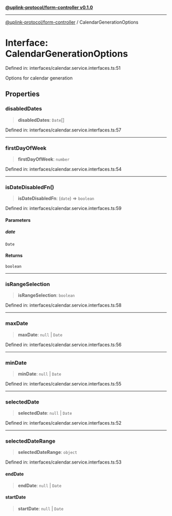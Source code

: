 [**@uplink-protocol/form-controller v0.1.0**](../README.md)

***

[@uplink-protocol/form-controller](../globals.md) / CalendarGenerationOptions

# Interface: CalendarGenerationOptions

Defined in: interfaces/calendar.service.interfaces.ts:51

Options for calendar generation

## Properties

### disabledDates

> **disabledDates**: `Date`[]

Defined in: interfaces/calendar.service.interfaces.ts:57

***

### firstDayOfWeek

> **firstDayOfWeek**: `number`

Defined in: interfaces/calendar.service.interfaces.ts:54

***

### isDateDisabledFn()

> **isDateDisabledFn**: (`date`) => `boolean`

Defined in: interfaces/calendar.service.interfaces.ts:59

#### Parameters

##### date

`Date`

#### Returns

`boolean`

***

### isRangeSelection

> **isRangeSelection**: `boolean`

Defined in: interfaces/calendar.service.interfaces.ts:58

***

### maxDate

> **maxDate**: `null` \| `Date`

Defined in: interfaces/calendar.service.interfaces.ts:56

***

### minDate

> **minDate**: `null` \| `Date`

Defined in: interfaces/calendar.service.interfaces.ts:55

***

### selectedDate

> **selectedDate**: `null` \| `Date`

Defined in: interfaces/calendar.service.interfaces.ts:52

***

### selectedDateRange

> **selectedDateRange**: `object`

Defined in: interfaces/calendar.service.interfaces.ts:53

#### endDate

> **endDate**: `null` \| `Date`

#### startDate

> **startDate**: `null` \| `Date`
